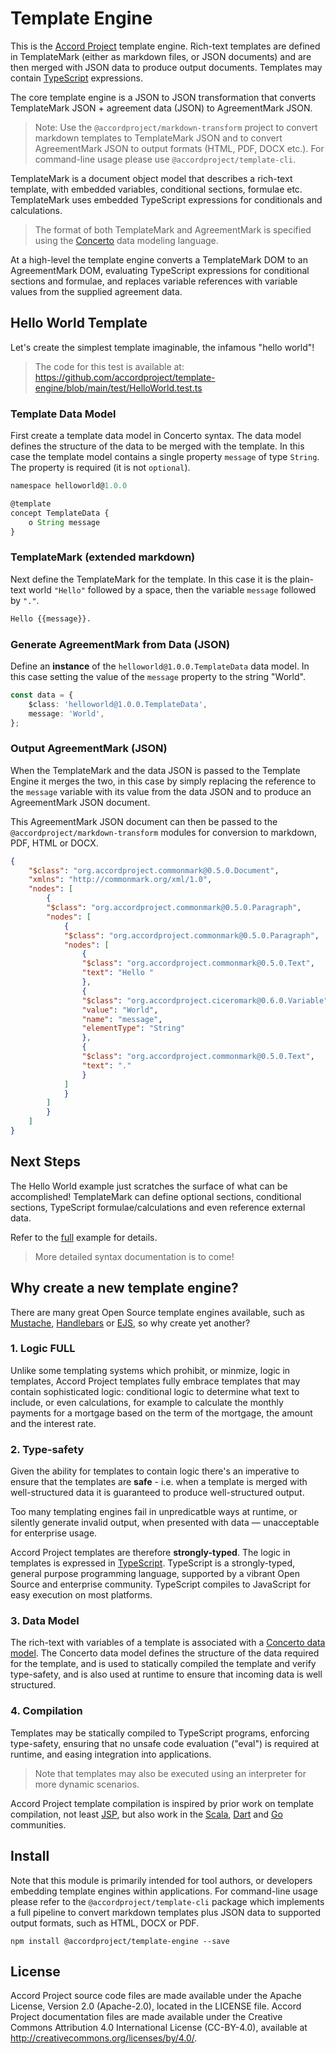# Template Engine

This is the [Accord Project](https://accordproject.org) template engine. Rich-text templates are defined in TemplateMark (either as markdown files, or JSON documents) and are then merged with JSON data to produce output documents. Templates may contain [TypeScript](https://www.typescriptlang.org) expressions.

The core template engine is a JSON to JSON transformation that converts TemplateMark JSON + agreement data (JSON) to AgreementMark JSON.

> Note: Use the `@accordproject/markdown-transform` project to convert markdown templates to TemplateMark JSON and to convert AgreementMark JSON to output formats (HTML, PDF, DOCX etc.). For command-line usage please use `@accordproject/template-cli`.

TemplateMark is a document object model that describes a rich-text template, with embedded variables, conditional sections, formulae etc. TemplateMark uses embedded TypeScript expressions for conditionals and calculations.

> The format of both TemplateMark and AgreementMark is specified using the [Concerto](https://concerto.accordproject.org) data modeling language.

At a high-level the template engine converts a TemplateMark DOM to an AgreementMark DOM, evaluating TypeScript expressions for conditional sections and formulae, and replaces variable references with variable values from the supplied agreement data.

## Hello World Template

Let's create the simplest template imaginable, the infamous "hello world"!

> The code for this test is available at: https://github.com/accordproject/template-engine/blob/main/test/HelloWorld.test.ts

### Template Data Model

First create a template data model in Concerto syntax. The data model defines the structure of the data to be merged with the template. In this case the template model contains a single property `message` of type `String`. The property is required (it is not `optional`).

```javascript
namespace helloworld@1.0.0

@template
concept TemplateData {
    o String message
}
```

### TemplateMark (extended markdown)

Next define the TemplateMark for the template. In this case it is the plain-text world `"Hello"` followed by a space, then the variable `message` followed by `"."`.

```markdown
Hello {{message}}.
```

### Generate AgreementMark from Data (JSON)

Define an **instance** of the `helloworld@1.0.0.TemplateData` data model. In this case setting the value of the `message` property to the string "World".

```typescript
const data = {
    $class: 'helloworld@1.0.0.TemplateData',
    message: 'World',
};
```
### Output AgreementMark (JSON)

When the TemplateMark and the data JSON is passed to the Template Engine it merges the two, in this case by simply replacing the reference to the `message` variable with its value from the data JSON and to produce an AgreementMark JSON document.

This AgreementMark JSON document can then be passed to the `@accordproject/markdown-transform` modules for conversion to markdown, PDF, HTML or DOCX.

```json
{
    "$class": "org.accordproject.commonmark@0.5.0.Document",
    "xmlns": "http://commonmark.org/xml/1.0",
    "nodes": [
        {
        "$class": "org.accordproject.commonmark@0.5.0.Paragraph",
        "nodes": [
            {
            "$class": "org.accordproject.commonmark@0.5.0.Paragraph",
            "nodes": [
                {
                "$class": "org.accordproject.commonmark@0.5.0.Text",
                "text": "Hello "
                },
                {
                "$class": "org.accordproject.ciceromark@0.6.0.Variable",
                "value": "World",
                "name": "message",
                "elementType": "String"
                },
                {
                "$class": "org.accordproject.commonmark@0.5.0.Text",
                "text": "."
                }
            ]
            }
        ]
        }
    ]
}
```

## Next Steps

The Hello World example just scratches the surface of what can be accomplished! TemplateMark can define optional sections, conditional sections, TypeScript formulae/calculations and even reference external data.

Refer to the [full](https://github.com/accordproject/template-engine/tree/main/test/templates/full) example for details. 

> More detailed syntax documentation is to come!

## Why create a new template engine?

There are many great Open Source template engines available, such as [Mustache](https://mustache.github.io), [Handlebars](https://handlebarsjs.com) or [EJS](https://ejs.co), so why create yet another?

### 1. Logic FULL

Unlike some templating systems which prohibit, or minmize, logic in templates, Accord Project templates fully embrace templates that may contain sophisticated logic: conditional logic to determine what text to include, or even calculations, for example to calculate the monthly payments for a mortgage based on the term of the mortgage, the amount and the interest rate.

### 2. Type-safety

Given the ability for templates to contain logic there's an imperative to ensure that the templates are **safe** - i.e. when a template is merged with well-structured data it is guaranteed to produce well-structured output.

Too many templating engines fail in unpredicatble ways at runtime, or silently generate invalid output, when presented with data — unacceptable for enterprise usage.

Accord Project templates are therefore **strongly-typed**. The logic in templates is expressed in [TypeScript](https://www.typescriptlang.org). TypeScript is a strongly-typed, general purpose programming language, supported by a vibrant Open Source and enterprise community. TypeScript compiles to JavaScript for easy execution on most platforms.

### 3. Data Model

The rich-text with variables of a template is associated with a [Concerto data model](https://concerto.accordproject.org). The Concerto data model defines the structure of the data required for the template, and is used to statically compiled the template and verify type-safety, and is also used at runtime to ensure that incoming data is well structured.

### 4. Compilation

Templates may be statically compiled to TypeScript programs, enforcing type-safety, ensuring that no unsafe code evaluation ("eval") is required at runtime, and easing integration into applications.

> Note that templates may also be executed using an interpreter for more dynamic scenarios.

Accord Project template compilation is inspired by prior work on template compilation, not least [JSP](https://gist.github.com/sunfmin/5124605), but also work in the [Scala](https://www.playframework.com/documentation/2.1.0/ScalaTemplates), [Dart](http://blog.sethladd.com/2012/03/first-look-at-darts-html-template.html) and [Go](http://sunfmin.com/2013/03/22/a-compiled-template-for-golang.html) communities.

## Install

Note that this module is primarily intended for tool authors, or developers embedding template engines within applications. For command-line usage please refer to the `@accordproject/template-cli` package which implements a full pipeline to convert markdown templates plus JSON data to supported output formats, such as HTML, DOCX or PDF.

```
npm install @accordproject/template-engine --save
```

## License <a name="license"></a>
Accord Project source code files are made available under the Apache License, Version 2.0 (Apache-2.0), located in the LICENSE file. Accord Project documentation files are made available under the Creative Commons Attribution 4.0 International License (CC-BY-4.0), available at http://creativecommons.org/licenses/by/4.0/.

